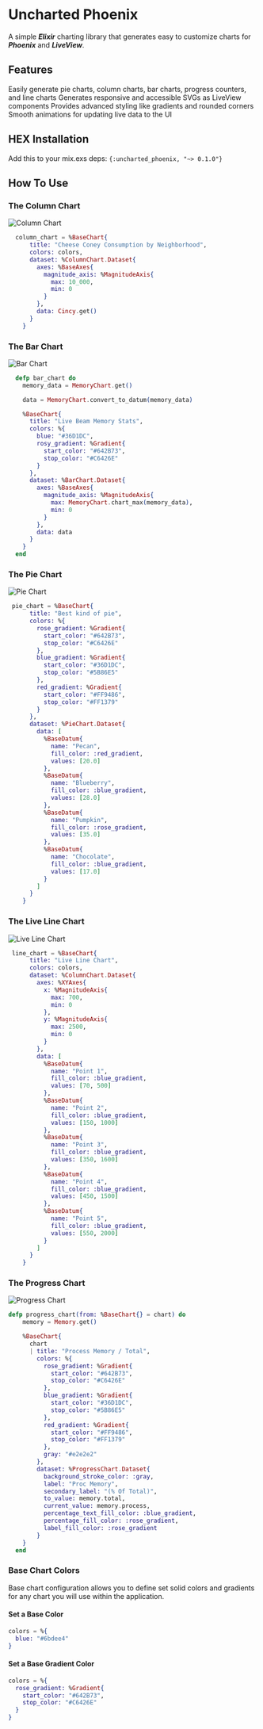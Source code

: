 # Uncharted Phoenix
A simple ***Elixir*** charting library that generates easy to customize charts for ***Phoenix*** and ***LiveView***.

## Features
Easily generate pie charts, column charts, bar charts, progress counters, and line charts
Generates responsive and accessible SVGs as LiveView components
Provides advanced styling like gradients and rounded corners
Smooth animations for updating live data to the UI

## HEX Installation
Add this to your mix.exs deps:
``` {:uncharted_phoenix, "~> 0.1.0"} ```

## How To Use

### The Column Chart
![Column Chart](assets/images/column-chart.jpg "Column Chart")

```elixir
  column_chart = %BaseChart{
      title: "Cheese Coney Consumption by Neighborhood",
      colors: colors,
      dataset: %ColumnChart.Dataset{
        axes: %BaseAxes{
          magnitude_axis: %MagnitudeAxis{
            max: 10_000,
            min: 0
          }
        },
        data: Cincy.get()
      }
    }
```

### The Bar Chart
![Bar Chart](assets/images/bar-chart.jpg "Bar Chart")
```elixir
  defp bar_chart do
    memory_data = MemoryChart.get()

    data = MemoryChart.convert_to_datum(memory_data)

    %BaseChart{
      title: "Live Beam Memory Stats",
      colors: %{
        blue: "#36D1DC",
        rosy_gradient: %Gradient{
          start_color: "#642B73",
          stop_color: "#C6426E"
        }
      },
      dataset: %BarChart.Dataset{
        axes: %BaseAxes{
          magnitude_axis: %MagnitudeAxis{
            max: MemoryChart.chart_max(memory_data),
            min: 0
          }
        },
        data: data
      }
    }
  end
```

### The Pie Chart
![Pie Chart](assets/images/pie-chart.jpg "Pie Chart")

```elixir
 pie_chart = %BaseChart{
      title: "Best kind of pie",
      colors: %{
        rose_gradient: %Gradient{
          start_color: "#642B73",
          stop_color: "#C6426E"
        },
        blue_gradient: %Gradient{
          start_color: "#36D1DC",
          stop_color: "#5B86E5"
        },
        red_gradient: %Gradient{
          start_color: "#FF9486",
          stop_color: "#FF1379"
        }
      },
      dataset: %PieChart.Dataset{
        data: [
          %BaseDatum{
            name: "Pecan",
            fill_color: :red_gradient,
            values: [20.0]
          },
          %BaseDatum{
            name: "Blueberry",
            fill_color: :blue_gradient,
            values: [28.0]
          },
          %BaseDatum{
            name: "Pumpkin",
            fill_color: :rose_gradient,
            values: [35.0]
          },
          %BaseDatum{
            name: "Chocolate",
            fill_color: :blue_gradient,
            values: [17.0]
          }
        ]
      }
    }
```

### The Live Line Chart
![Live Line Chart](assets/images/line-chart.jpg "Live Line Chart")

```elixir
 line_chart = %BaseChart{
      title: "Live Line Chart",
      colors: colors,
      dataset: %ColumnChart.Dataset{
        axes: %XYAxes{
          x: %MagnitudeAxis{
            max: 700,
            min: 0
          },
          y: %MagnitudeAxis{
            max: 2500,
            min: 0
          }
        },
        data: [
          %BaseDatum{
            name: "Point 1",
            fill_color: :blue_gradient,
            values: [70, 500]
          },
          %BaseDatum{
            name: "Point 2",
            fill_color: :blue_gradient,
            values: [150, 1000]
          },
          %BaseDatum{
            name: "Point 3",
            fill_color: :blue_gradient,
            values: [350, 1600]
          },
          %BaseDatum{
            name: "Point 4",
            fill_color: :blue_gradient,
            values: [450, 1500]
          },
          %BaseDatum{
            name: "Point 5",
            fill_color: :blue_gradient,
            values: [550, 2000]
          }
        ]
      }
    }
```

### The Progress Chart
![Progress Chart](assets/images/progress-chart.jpg "Progress Chart")
```elixir
defp progress_chart(from: %BaseChart{} = chart) do
    memory = Memory.get()

    %BaseChart{
      chart
      | title: "Process Memory / Total",
        colors: %{
          rose_gradient: %Gradient{
            start_color: "#642B73",
            stop_color: "#C6426E"
          },
          blue_gradient: %Gradient{
            start_color: "#36D1DC",
            stop_color: "#5B86E5"
          },
          red_gradient: %Gradient{
            start_color: "#FF9486",
            stop_color: "#FF1379"
          },
          gray: "#e2e2e2"
        },
        dataset: %ProgressChart.Dataset{
          background_stroke_color: :gray,
          label: "Proc Memory",
          secondary_label: "(% Of Total)",
          to_value: memory.total,
          current_value: memory.process,
          percentage_text_fill_color: :blue_gradient,
          percentage_fill_color: :rose_gradient,
          label_fill_color: :rose_gradient
        }
    }
  end
```

### Base Chart Colors
Base chart configuration allows you to define set solid colors and gradients for any chart you will use within the application.

#### Set a Base Color

```elixir
colors = %{
  blue: "#6bdee4"
}
```

#### Set a Base Gradient Color
```elixir
colors = %{
  rose_gradient: %Gradient{
    start_color: "#642B73",
    stop_color: "#C6426E"
  }
}
```
